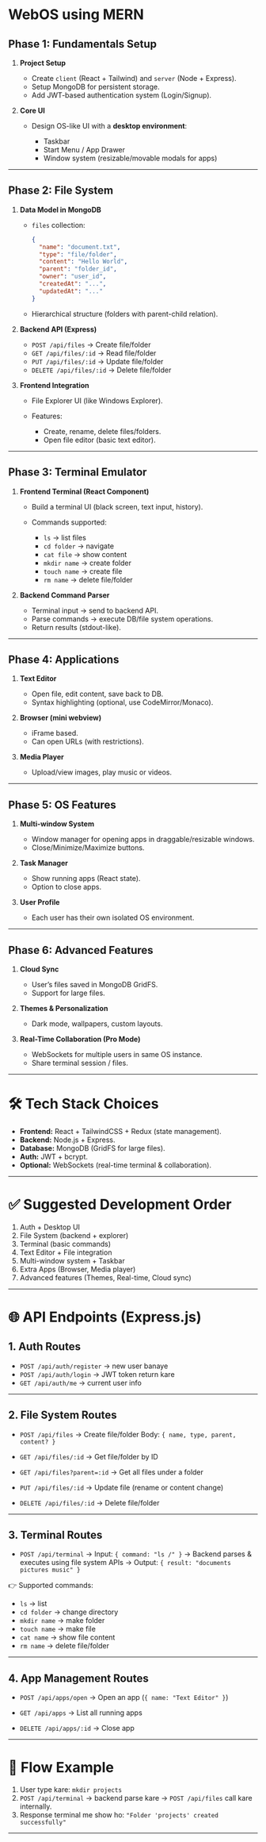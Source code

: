 # WebOS using MERN

## **Phase 1: Fundamentals Setup**

1. **Project Setup**

   * Create `client` (React + Tailwind) and `server` (Node + Express).
   * Setup MongoDB for persistent storage.
   * Add JWT-based authentication system (Login/Signup).

2. **Core UI**

   * Design OS-like UI with a **desktop environment**:

     * Taskbar
     * Start Menu / App Drawer
     * Window system (resizable/movable modals for apps)

---

## **Phase 2: File System**

1. **Data Model in MongoDB**

   * `files` collection:

     ```json
     {
       "name": "document.txt",
       "type": "file/folder",
       "content": "Hello World",
       "parent": "folder_id",
       "owner": "user_id",
       "createdAt": "...",
       "updatedAt": "..."
     }
     ```
   * Hierarchical structure (folders with parent-child relation).

2. **Backend API (Express)**

   * `POST /api/files` → Create file/folder
   * `GET /api/files/:id` → Read file/folder
   * `PUT /api/files/:id` → Update file/folder
   * `DELETE /api/files/:id` → Delete file/folder

3. **Frontend Integration**

   * File Explorer UI (like Windows Explorer).
   * Features:

     * Create, rename, delete files/folders.
     * Open file editor (basic text editor).

---

## **Phase 3: Terminal Emulator**

1. **Frontend Terminal (React Component)**

   * Build a terminal UI (black screen, text input, history).
   * Commands supported:

     * `ls` → list files
     * `cd folder` → navigate
     * `cat file` → show content
     * `mkdir name` → create folder
     * `touch name` → create file
     * `rm name` → delete file/folder

2. **Backend Command Parser**

   * Terminal input → send to backend API.
   * Parse commands → execute DB/file system operations.
   * Return results (stdout-like).

---

## **Phase 4: Applications**

1. **Text Editor**

   * Open file, edit content, save back to DB.
   * Syntax highlighting (optional, use CodeMirror/Monaco).

2. **Browser (mini webview)**

   * iFrame based.
   * Can open URLs (with restrictions).

3. **Media Player**

   * Upload/view images, play music or videos.

---

## **Phase 5: OS Features**

1. **Multi-window System**

   * Window manager for opening apps in draggable/resizable windows.
   * Close/Minimize/Maximize buttons.

2. **Task Manager**

   * Show running apps (React state).
   * Option to close apps.

3. **User Profile**

   * Each user has their own isolated OS environment.

---

## **Phase 6: Advanced Features**

1. **Cloud Sync**

   * User’s files saved in MongoDB GridFS.
   * Support for large files.

2. **Themes & Personalization**

   * Dark mode, wallpapers, custom layouts.

3. **Real-Time Collaboration (Pro Mode)**

   * WebSockets for multiple users in same OS instance.
   * Share terminal session / files.

---

# 🛠 Tech Stack Choices

* **Frontend:** React + TailwindCSS + Redux (state management).
* **Backend:** Node.js + Express.
* **Database:** MongoDB (GridFS for large files).
* **Auth:** JWT + bcrypt.
* **Optional:** WebSockets (real-time terminal & collaboration).

---

# ✅ Suggested Development Order

1. Auth + Desktop UI
2. File System (backend + explorer)
3. Terminal (basic commands)
4. Text Editor + File integration
5. Multi-window system + Taskbar
6. Extra Apps (Browser, Media player)
7. Advanced features (Themes, Real-time, Cloud sync)

---

# 🌐 API Endpoints (Express.js)

## **1. Auth Routes**

* `POST /api/auth/register` → new user banaye
* `POST /api/auth/login` → JWT token return kare
* `GET /api/auth/me` → current user info

---

## **2. File System Routes**

* `POST /api/files`
  → Create file/folder
  Body: `{ name, type, parent, content? }`

* `GET /api/files/:id`
  → Get file/folder by ID

* `GET /api/files?parent=:id`
  → Get all files under a folder

* `PUT /api/files/:id`
  → Update file (rename or content change)

* `DELETE /api/files/:id`
  → Delete file/folder

---

## **3. Terminal Routes**

* `POST /api/terminal`
  → Input: `{ command: "ls /" }`
  → Backend parses & executes using file system APIs
  → Output: `{ result: "documents pictures music" }`

👉 Supported commands:

* `ls` → list
* `cd folder` → change directory
* `mkdir name` → make folder
* `touch name` → make file
* `cat name` → show file content
* `rm name` → delete file/folder

---

## **4. App Management Routes**

* `POST /api/apps/open`
  → Open an app (`{ name: "Text Editor" }`)

* `GET /api/apps`
  → List all running apps

* `DELETE /api/apps/:id`
  → Close app

---

# 🔄 Flow Example

1. User type kare: `mkdir projects`
2. `POST /api/terminal` → backend parse kare → `POST /api/files` call kare internally.
3. Response terminal me show ho: `"Folder 'projects' created successfully"`

---